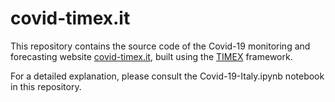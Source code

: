 # covid-timex.it

This repository contains the source code of the Covid-19 monitoring and forecasting website
[covid-timex.it](covid-timex.it), built using the [TIMEX](https://github.com/AlexMV12/TIMEX) 
framework.

For a detailed explanation, please consult the Covid-19-Italy.ipynb notebook in this repository.
